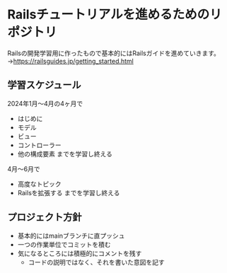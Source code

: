 # Railsチュートリアルを進めるためのリポジトリ

Railsの開発学習用に作ったもので基本的にはRailsガイドを進めていきます。
→https://railsguides.jp/getting_started.html

## 学習スケジュール
2024年1月〜4月の4ヶ月で
- はじめに
- モデル
- ビュー
- コントローラー
- 他の構成要素
までを学習し終える

4月〜6月で
- 高度なトピック
- Railsを拡張する
までを学習し終える

## プロジェクト方針
- 基本的にはmainブランチに直プッシュ
- 一つの作業単位でコミットを積む
- 気になるところには積極的にコメントを残す
  - コードの説明ではなく、それを書いた意図を記す